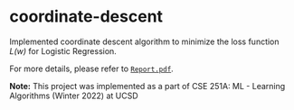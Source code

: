 # coordinate-descent

Implemented coordinate descent algorithm to minimize the loss function _L(w)_ for Logistic Regression.

For more details, please refer to [`Report.pdf`](https://github.com/nidhidhamnani/coordinate-descent/blob/main/Report.pdf).

**Note:** This project was implemented as a part of CSE 251A: ML - Learning Algorithms (Winter 2022) at UCSD
